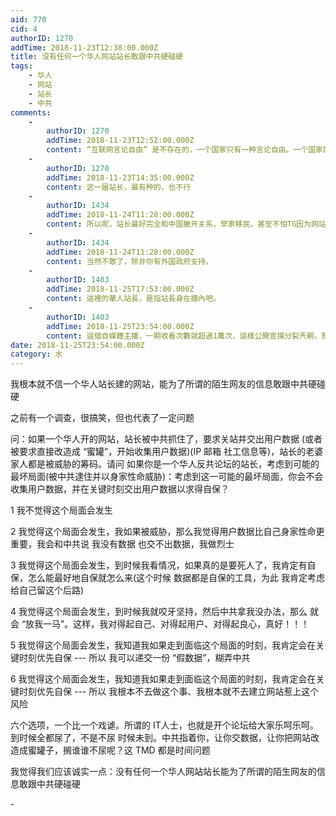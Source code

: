 ```yaml
---
aid: 770
cid: 4
authorID: 1270
addTime: 2018-11-23T12:38:00.000Z
title: 没有任何一个华人网站站长敢跟中共硬碰硬
tags:
    - 华人
    - 网站
    - 站长
    - 中共
comments:
    -
        authorID: 1270
        addTime: 2018-11-23T12:52:00.000Z
        content: “互联网言论自由” 是不存在的，一个国家只有一种言论自由。一个国家的言论自由不改进 光在互联网上有自由 那是虚幻的。
    -
        authorID: 1270
        addTime: 2018-11-23T14:35:00.000Z
        content: 这一届站长，最有种的，也不行
    -
        authorID: 1434
        addTime: 2018-11-24T11:28:00.000Z
        content: 所以呢，站长最好完全和中国撇开关系，举家移民，甚至不怕TG因为网站事情阻止入境中国。
    -
        authorID: 1434
        addTime: 2018-11-24T11:28:00.000Z
        content: 当然不敢了，除非你有外国政府支持。
    -
        authorID: 1403
        addTime: 2018-11-25T17:53:00.000Z
        content: 這裡的華人站長，是指站長身在牆內吧。
    -
        authorID: 1403
        addTime: 2018-11-25T23:54:00.000Z
        content: 這個自媒體主播，一期收看次數就超過1萬次，這樣公開宣揚分裂兲朝，顛覆國家罪是做實了。可以人家不懼，肉身澳洲。（在香港已經不行了）
date: 2018-11-25T23:54:00.000Z
category: 水
---
```


我根本就不信一个华人站长建的网站，能为了所谓的陌生网友的信息敢跟中共硬碰硬

之前有一个调查，很搞笑，但也代表了一定问题

问：如果一个华人开的网站，站长被中共抓住了，要求关站并交出用户数据 (或者 被要求直接改造成 “蜜罐”，开始收集用户数据)(IP 邮箱 社工信息等)，站长的老婆家人都是被威胁的筹码。请问 如果你是一个华人反共论坛的站长，考虑到可能的最坏局面(被中共逮住并以身家性命威胁)：考虑到这一可能的最坏局面，你会不会收集用户数据，并在关键时刻交出用户数据以求得自保？

1 我不觉得这个局面会发生

2 我觉得这个局面会发生，我如果被威胁，那么我觉得用户数据比自己身家性命更重要，我会和中共说 我没有数据 也交不出数据，我做烈士

3 我觉得这个局面会发生，到时候我看情况，如果真的是要死人了，我肯定有自保，怎么能最好地自保就怎么来(这个时候 数据都是自保的工具，为此 我肯定考虑给自己留这个后路)

4 我觉得这个局面会发生，到时候我就咬牙坚持，然后中共拿我没办法，那么 就会 “放我一马”。这样，我对得起自己、对得起用户、对得起良心，真好！！！

5 我觉得这个局面会发生，我知道我如果走到面临这个局面的时刻，我肯定会在关键时刻优先自保 --- 所以 我可以递交一份 “假数据”，糊弄中共

6 我觉得这个局面会发生，我知道我如果走到面临这个局面的时刻，我肯定会在关键时刻优先自保 --- 所以 我根本不去做这个事、我根本就不去建立网站惹上这个风险

六个选项，一个比一个戏谑。所谓的 IT人士，也就是开个论坛给大家乐呵乐呵。到时候全都尿了，不是不尿 时候未到。中共指着你，让你交数据，让你把网站改造成蜜罐子，搁谁谁不尿呢？这 TMD 都是时间问题

我觉得我们应该诚实一点：没有任何一个华人网站站长能为了所谓的陌生网友的信息敢跟中共硬碰硬

\-
